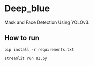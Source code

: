 # Deep_blue
Mask and Face Detection Using YOLOv3.

## How to run
````
pip install -r requirements.txt

streamlit run UI.py
````
